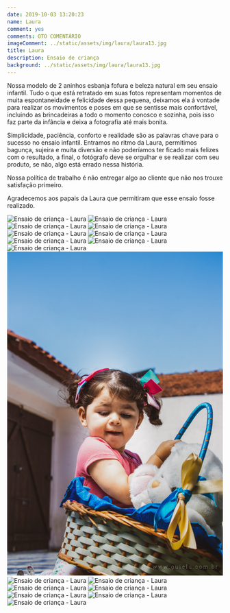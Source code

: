 ```yaml
---
date: 2019-10-03 13:20:23
name: Laura
comment: yes
comments: OTO COMENTÁRIO
imageComment: ../static/assets/img/laura/laura13.jpg
title: Laura
description: Ensaio de criança
background: ../static/assets/img/laura/laura13.jpg
---
```


Nossa modelo de 2 aninhos esbanja fofura e beleza natural em seu ensaio infantil. Tudo o que está retratado em suas fotos representam momentos de muita espontaneidade e felicidade dessa pequena, deixamos ela á vontade para realizar os movimentos e poses em que se sentisse mais confortável, incluindo as brincadeiras a todo o momento conosco e sozinha, pois isso faz parte da infância e deixa a fotografia até mais bonita.

Simplicidade, paciência, conforto e realidade são as palavras chave para o sucesso no ensaio infantil. Entramos no ritmo da Laura, permitimos bagunça, sujeira e muita diversão e não poderíamos ter ficado mais felizes com o resultado, a final, o fotógrafo deve se orgulhar e se realizar com seu produto, se não, algo está errado nessa história.

Nossa política de trabalho é não entregar algo ao cliente que não nos trouxe satisfação primeiro.

Agradecemos aos papais da Laura que permitiram que esse ensaio fosse realizado.

![Ensaio de criança - Laura](../static/assets/img/laura/laura1.jpg "Ensaio de criança - Laura")
![Ensaio de criança - Laura](../static/assets/img/laura/laura2.jpg "Ensaio de criança - Laura")
![Ensaio de criança - Laura](../static/assets/img/laura/laura3.jpg "Ensaio de criança - Laura")
![Ensaio de criança - Laura](../static/assets/img/laura/laura4.jpg "Ensaio de criança - Laura")
![Ensaio de criança - Laura](../static/assets/img/laura/laura5.jpg "Ensaio de criança - Laura")
![Ensaio de criança - Laura](../static/assets/img/laura/laura6.jpg "Ensaio de criança - Laura")
![Ensaio de criança - Laura](../static/assets/img/laura/laura7.jpg "Ensaio de criança - Laura")
![Ensaio de criança - Laura](../static/assets/img/laura/laura8.jpg "Ensaio de criança - Laura")
![Ensaio de criança - Laura](../static/assets/img/laura/laura9.jpg "Ensaio de criança - Laura")
![Ensaio de criança - Laura](../static/assets/img/laura/laura10.jpg "Ensaio de criança - Laura")
![Ensaio de criança - Laura](../static/assets/img/laura/laura11.jpg "Ensaio de criança - Laura")
![Ensaio de criança - Laura](../static/assets/img/laura/laura12.jpg "Ensaio de criança - Laura")
![Ensaio de criança - Laura](../static/assets/img/laura/laura13.jpg "Ensaio de criança - Laura")
![Ensaio de criança - Laura](../static/assets/img/laura/laura14.jpg "Ensaio de criança - Laura")
![Ensaio de criança - Laura](../static/assets/img/laura/laura15.jpg "Ensaio de criança - Laura")
![Ensaio de criança - Laura](../static/assets/img/laura/laura16.jpg "Ensaio de criança - Laura")
![Ensaio de criança - Laura](../static/assets/img/laura/laura17.jpg "Ensaio de criança - Laura")
